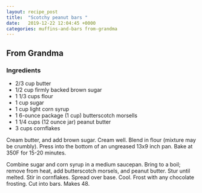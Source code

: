 ```yaml
---
layout: recipe_post
title:  "Scotchy peanut bars "
date:   2019-12-22 12:04:45 +0000
categories: muffins-and-bars from-grandma
---
```


## From Grandma
### Ingredients
* 2/3 cup butter
* 1/2 cup firmly backed brown sugar
* 1 1/3 cups flour
* 1 cup sugar
* 1 cup light corn syrup
* 1 6-ounce package (1 cup) butterscotch morsells
* 1 1/4 cups (12 ounce jar) peanut butter
* 3 cups cornflakes


Cream butter, and add brown sugar. Cream well. Blend in flour (mixture may be crumbly). Press into the bottom of an ungreased 13x9 inch pan. Bake at 350F for 15-20 minutes. 

Combine sugar and corn syrup in a medium saucepan. Bring to a boil; remove from heat, add butterscotch morsels, and peanut butter. Stur until melted. Stir in cornflakes. Spread over base. Cool. Frost with any chocolate frosting. Cut into bars. Makes 48.
